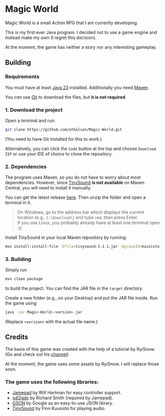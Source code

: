 # Magic World

Magic World is a small Action RPG that I am currently developing.

This is my first ever Java program. I decided not to use a game engine and instead make my own (I regret this decision).

At the moment, the game has neither a story nor any interesting gameplay.

## Building

### Requirements

You must have at least [Java 23](https://www.oracle.com/java/technologies/downloads/) installed. Additionally you need [Maven](https://maven.apache.org/).

You *can* use [Git](https://git-scm.com/) to download the files, but **it is not required**.

### 1. Download the project

Open a terminal and run:

```bash
git clone https://github.com/athalion/Magic-World.git
```
(You need to have Git installed for this to work.)

Alternatively, you can click the `Code` button at the top and choose `Download ZIP` or use your IDE of choice to clone the repository.

### 2. Dependencies

The program uses Maven, so you do not have to worry about most dependencies. However, since [TinySound](https://github.com/finnkuusisto/TinySound) **is not available** on Maven Central, you will need to install it manually.

You can get the latest release [here](https://finnkuusisto.github.io/TinySound/releases/tinysound-1.1.1.zip). Then unzip the folder and open a terminal in it.

> On Windows, go to the address bar which displays the current location (e.g., `C:\Download\`) and type `cmd`, then press Enter.  
> If you use Linux, you probably already have at least one terminal open :))

Install TinySound in your local Maven repository by running:

```bash
mvn install:install-file -Dfile=tinysound-1.1.1.jar -DgroupId=kuusisto -DartifactId=tinysound -Dversion=1.1.1 -Dpackaging=jar
```

### 3. Building

Simply run

```bash
mvn clean package
```

to build the project. You can find the JAR file in the `target` directory.

Create a new folder (e.g., on your Desktop) and put the JAR file inside. Run the game using

```bash
java -jar Magic-World-<version>.jar
```
(Replace `<version>` with the actual file name.)

## Credits

The basis of this game was created with the help of a tutorial by RyiSnow. (Go and check out his [channel](https://youtube.com/@RyiSnow))

At the moment, the game uses some assets by RyiSnow. I will replace those soon.

### The game uses the following libraries:

- [Jamepad](https://github.com/williamahartman/Jamepad) by Will Hartman for easy controller support.
- [sdl2gdx](https://github.com/electronstudio/sdl2gdx) by Richard Smith (required by Jamepad).
- [GSON](https://github.com/google/gson) by Google as an easy-to-use JSON library.
- [TinySound](https://github.com/finnkuusisto/TinySound) by Finn Kuusisto for playing audio.
